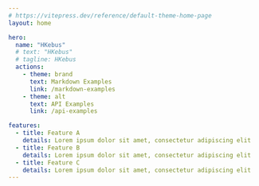 ```yaml
---
# https://vitepress.dev/reference/default-theme-home-page
layout: home

hero:
  name: "HKebus"
  # text: "HKebus"
  # tagline: HKebus
  actions:
    - theme: brand
      text: Markdown Examples
      link: /markdown-examples
    - theme: alt
      text: API Examples
      link: /api-examples

features:
  - title: Feature A
    details: Lorem ipsum dolor sit amet, consectetur adipiscing elit
  - title: Feature B
    details: Lorem ipsum dolor sit amet, consectetur adipiscing elit
  - title: Feature C
    details: Lorem ipsum dolor sit amet, consectetur adipiscing elit
---
```


